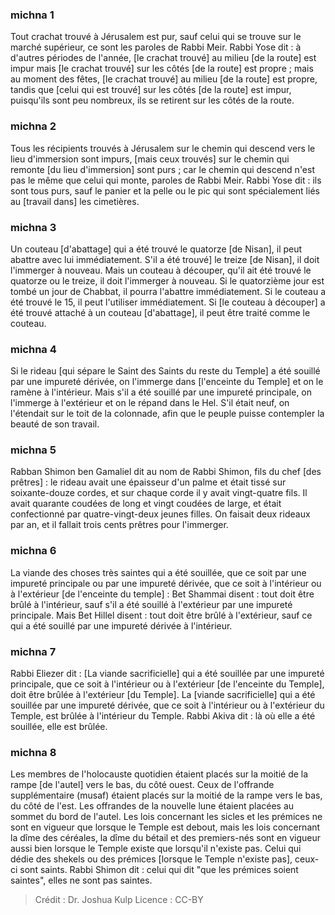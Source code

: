
### michna 1
Tout crachat trouvé à Jérusalem est pur, sauf celui qui se trouve sur le marché supérieur, ce sont les paroles de Rabbi Meir. Rabbi Yose dit : à d'autres périodes de l'année, [le crachat trouvé] au milieu [de la route] est impur mais [le crachat trouvé] sur les côtés [de la route] est propre ; mais au moment des fêtes, [le crachat trouvé] au milieu [de la route] est propre, tandis que [celui qui est trouvé] sur les côtés [de la route] est impur, puisqu'ils sont peu nombreux, ils se retirent sur les côtés de la route.

### michna 2
Tous les récipients trouvés à Jérusalem sur le chemin qui descend vers le lieu d'immersion sont impurs, [mais ceux trouvés] sur le chemin qui remonte [du lieu d'immersion] sont purs ; car le chemin qui descend n'est pas le même que celui qui monte, paroles de Rabbi Meir. Rabbi Yose dit : ils sont tous purs, sauf le panier et la pelle ou le pic qui sont spécialement liés au [travail dans] les cimetières.

### michna 3
Un couteau [d'abattage] qui a été trouvé le quatorze [de Nisan], il peut abattre avec lui immédiatement. S'il a été trouvé] le treize [de Nisan], il doit l'immerger à nouveau. Mais un couteau à découper, qu'il ait été trouvé le quatorze ou le treize, il doit l'immerger à nouveau. Si le quatorzième jour est tombé un jour de Chabbat, il pourra l'abattre immédiatement. Si le couteau a été trouvé le 15, il peut l'utiliser immédiatement. Si [le couteau à découper] a été trouvé attaché à un couteau [d'abattage], il peut être traité comme le couteau.

### michna 4
Si le rideau [qui sépare le Saint des Saints du reste du Temple] a été souillé par une impureté dérivée, on l'immerge dans [l'enceinte du Temple] et on le ramène à l'intérieur. Mais s'il a été souillé par une impureté principale, on l'immerge à l'extérieur et on le répand dans le Hel. S'il était neuf, on l'étendait sur le toit de la colonnade, afin que le peuple puisse contempler la beauté de son travail.

### michna 5
Rabban Shimon ben Gamaliel dit au nom de Rabbi Shimon, fils du chef [des prêtres] : le rideau avait une épaisseur d'un palme et était tissé sur soixante-douze cordes, et sur chaque corde il y avait vingt-quatre fils. Il avait quarante coudées de long et vingt coudées de large, et était confectionné par quatre-vingt-deux jeunes filles. On faisait deux rideaux par an, et il fallait trois cents prêtres pour l'immerger.

### michna 6
La viande des choses très saintes qui a été souillée, que ce soit par une impureté principale ou par une impureté dérivée, que ce soit à l'intérieur ou à l'extérieur [de l'enceinte du temple] : Bet Shammai disent : tout doit être brûlé à l'intérieur, sauf s'il a été souillé à l'extérieur par une impureté principale. Mais Bet Hillel disent : tout doit être brûlé à l'extérieur, sauf ce qui a été souillé par une impureté dérivée à l'intérieur.

### michna 7
Rabbi Eliezer dit : [La viande sacrificielle] qui a été souillée par une impureté principale, que ce soit à l'intérieur ou à l'extérieur [de l'enceinte du Temple], doit être brûlée à l'extérieur [du Temple]. La [viande sacrificielle] qui a été souillée par une impureté dérivée, que ce soit à l'intérieur ou à l'extérieur du Temple, est brûlée à l'intérieur du Temple. Rabbi Akiva dit : là où elle a été souillée, elle est brûlée.

### michna 8
Les membres de l'holocauste quotidien étaient placés sur la moitié de la rampe [de l'autel] vers le bas, du côté ouest. Ceux de l'offrande supplémentaire (musaf) étaient placés sur la moitié de la rampe vers le bas, du côté de l'est. Les offrandes de la nouvelle lune étaient placées au sommet du bord de l'autel. Les lois concernant les sicles et les prémices ne sont en vigueur que lorsque le Temple est debout, mais les lois concernant la dîme des céréales, la dîme du bétail et des premiers-nés sont en vigueur aussi bien lorsque le Temple existe que lorsqu'il n'existe pas. Celui qui dédie des shekels ou des prémices [lorsque le Temple n'existe pas], ceux-ci sont saints. Rabbi Shimon dit : celui qui dit "que les prémices soient saintes", elles ne sont pas saintes.

>Crédit : Dr. Joshua Kulp
>Licence : CC-BY